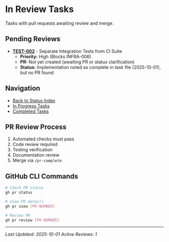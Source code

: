 # In Review Tasks

Tasks with pull requests awaiting review and merge.

## Pending Reviews

<!-- NOTE: TEST-002 shows implementation complete in task file but no PR created yet.
     Task file indicates comprehensive changes were made and validated.
     Awaiting PR creation or confirmation that work was merged without PR reference. -->

- **[TEST-002](../tasks/TEST-002.md)** - Separate Integration Tests from CI Suite
  - **Priority:** High (Blocks INFRA-006)
  - **PR:** Not yet created (awaiting PR or status clarification)
  - **Status:** Implementation noted as complete in task file (2025-10-01), but no PR found

## Navigation
- [Back to Status Index](../index.md)
- [In Progress Tasks](./in-progress.md)
- [Completed Tasks](./completed.md)

## PR Review Process
1. Automated checks must pass
2. Code review required
3. Testing verification
4. Documentation review
5. Merge via `/pr-complete`

## GitHub CLI Commands
```bash
# Check PR status
gh pr status

# View PR details
gh pr view [PR-NUMBER]

# Review PR
gh pr review [PR-NUMBER]
```

---
*Last Updated: 2025-10-01*
*Active Reviews: 1*